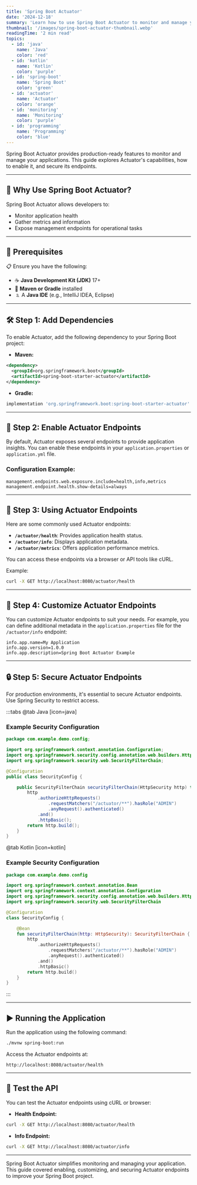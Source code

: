```yaml
---
title: 'Spring Boot Actuator'
date: '2024-12-18'
summary: 'Learn how to use Spring Boot Actuator to monitor and manage your applications with ease. Includes endpoints, customization, and security examples.'
thumbnail: '/images/spring-boot-actuator-thumbnail.webp'
readingTime: '2 min read'
topics:
  - id: 'java'
    name: 'Java'
    color: 'red'
  - id: 'kotlin'
    name: 'Kotlin'
    color: 'purple'
  - id: 'spring-boot'
    name: 'Spring Boot'
    color: 'green'
  - id: 'actuator'
    name: 'Actuator'
    color: 'orange'
  - id: 'monitoring'
    name: 'Monitoring'
    color: 'purple'
  - id: 'programming'
    name: 'Programming'
    color: 'blue'
---
```


Spring Boot Actuator provides production-ready features to monitor and manage your applications. This guide explores Actuator's capabilities, how to enable it, and secure its endpoints.

---

## 🌟 Why Use Spring Boot Actuator?

Spring Boot Actuator allows developers to:

- Monitor application health
- Gather metrics and information
- Expose management endpoints for operational tasks

---

## 🌟 Prerequisites

📋 Ensure you have the following:

- ☕ **Java Development Kit (JDK)** 17+
- 💼 **Maven or Gradle** installed
- 🄄 A **Java IDE** (e.g., IntelliJ IDEA, Eclipse)

---

## 🛠️ Step 1: Add Dependencies

To enable Actuator, add the following dependency to your Spring Boot project:

- **Maven:**

```xml
<dependency>
  <groupId>org.springframework.boot</groupId>
  <artifactId>spring-boot-starter-actuator</artifactId>
</dependency>
```

- **Gradle:**

```groovy
implementation 'org.springframework.boot:spring-boot-starter-actuator'
```

---

## 📜 Step 2: Enable Actuator Endpoints

By default, Actuator exposes several endpoints to provide application insights. You can enable these endpoints in your `application.properties` or `application.yml` file.

### Configuration Example:

```properties
management.endpoints.web.exposure.include=health,info,metrics
management.endpoint.health.show-details=always
```

---

## 📖 Step 3: Using Actuator Endpoints

Here are some commonly used Actuator endpoints:

- **`/actuator/health`**: Provides application health status.
- **`/actuator/info`**: Displays application metadata.
- **`/actuator/metrics`**: Offers application performance metrics.

You can access these endpoints via a browser or API tools like cURL.

Example:

```bash
curl -X GET http://localhost:8080/actuator/health
```

---

## 📘 Step 4: Customize Actuator Endpoints

You can customize Actuator endpoints to suit your needs. For example, you can define additional metadata in the `application.properties` file for the `/actuator/info` endpoint:

```properties
info.app.name=My Application
info.app.version=1.0.0
info.app.description=Spring Boot Actuator Example
```

---

## 🔒 Step 5: Secure Actuator Endpoints

For production environments, it's essential to secure Actuator endpoints. Use Spring Security to restrict access.

:::tabs
@tab Java [icon=java]

### Example Security Configuration

```java
package com.example.demo.config;

import org.springframework.context.annotation.Configuration;
import org.springframework.security.config.annotation.web.builders.HttpSecurity;
import org.springframework.security.web.SecurityFilterChain;

@Configuration
public class SecurityConfig {

    public SecurityFilterChain securityFilterChain(HttpSecurity http) throws Exception {
        http
            .authorizeHttpRequests()
                .requestMatchers("/actuator/**").hasRole("ADMIN")
                .anyRequest().authenticated()
            .and()
            .httpBasic();
        return http.build();
    }
}
```

@tab Kotlin [icon=kotlin]

### Example Security Configuration

```kotlin
package com.example.demo.config

import org.springframework.context.annotation.Bean
import org.springframework.context.annotation.Configuration
import org.springframework.security.config.annotation.web.builders.HttpSecurity
import org.springframework.security.web.SecurityFilterChain

@Configuration
class SecurityConfig {

    @Bean
    fun securityFilterChain(http: HttpSecurity): SecurityFilterChain {
        http
            .authorizeHttpRequests()
                .requestMatchers("/actuator/**").hasRole("ADMIN")
                .anyRequest().authenticated()
            .and()
            .httpBasic()
        return http.build()
    }
}
```

:::

---

## ▶️ Running the Application

Run the application using the following command:

```bash
./mvnw spring-boot:run
```

Access the Actuator endpoints at:

```
http://localhost:8080/actuator/health
```

---

## 🧪 Test the API

You can test the Actuator endpoints using cURL or browser:

- **Health Endpoint:**

```bash
curl -X GET http://localhost:8080/actuator/health
```

- **Info Endpoint:**

```bash
curl -X GET http://localhost:8080/actuator/info
```

---

Spring Boot Actuator simplifies monitoring and managing your application. This guide covered enabling, customizing, and securing Actuator endpoints to improve your Spring Boot project.
